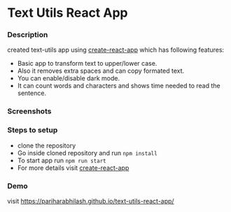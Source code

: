 # Text Utils React App

### Description 
created text-utils app using [create-react-app](https://create-react-app.dev/docs/getting-started/) which has following features:
* Basic app to transform text to upper/lower case. 
* Also it removes extra spaces and can copy formated text.
* You can enable/disable dark mode.
* It can count words and characters and shows time needed to read the sentence.

### Screenshots 

### Steps to setup

* clone the repository 
* Go inside cloned repository and run `npm install`
* To start app run `npm run start` 
* For more details visit [create-react-app](https://create-react-app.dev/docs/getting-started/)

### Demo 

visit  https://pariharabhilash.github.io/text-utils-react-app/
